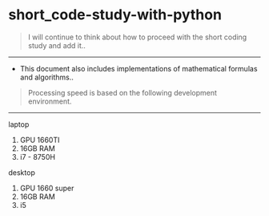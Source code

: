 # short_code-study-with-python

> I will continue to think about how to proceed with the short coding study and add it..
---
- This document also includes implementations of mathematical formulas and algorithms..



> Processing speed is based on the following development environment.
---
laptop
1. GPU 1660TI
2. 16GB RAM
3. i7 - 8750H

desktop
1. GPU 1660 super
2. 16GB RAM
3. i5
